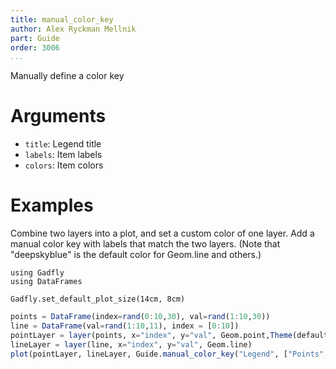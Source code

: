 ```yaml
---
title: manual_color_key
author: Alex Ryckman Mellnik
part: Guide
order: 3006
...
```


Manually define a color key

# Arguments
  * `title`: Legend title
  * `labels`: Item labels
  * `colors`: Item colors

# Examples

Combine two layers into a plot, and set a custom color of one layer.  Add a manual color key with labels that match the two layers.  (Note that "deepskyblue" is the default color for Geom.line and others.)

```{.julia hide="true" results="none"}
using Gadfly
using DataFrames

Gadfly.set_default_plot_size(14cm, 8cm)
```

```julia
points = DataFrame(index=rand(0:10,30), val=rand(1:10,30))
line = DataFrame(val=rand(1:10,11), index = [0:10])
pointLayer = layer(points, x="index", y="val", Geom.point,Theme(default_color=color("green")))
lineLayer = layer(line, x="index", y="val", Geom.line)
plot(pointLayer, lineLayer, Guide.manual_color_key("Legend", ["Points", "Line"], ["green", "deepskyblue"]))
```
